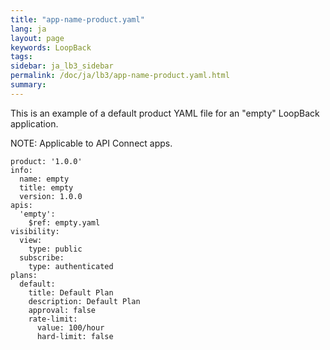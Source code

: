 ```yaml
---
title: "app-name-product.yaml"
lang: ja
layout: page
keywords: LoopBack
tags:
sidebar: ja_lb3_sidebar
permalink: /doc/ja/lb3/app-name-product.yaml.html
summary:
---
```


This is an example of a default product YAML file for an "empty" LoopBack application.

NOTE: Applicable to API Connect apps.

```
product: '1.0.0'
info:
  name: empty
  title: empty
  version: 1.0.0
apis:
  'empty':
    $ref: empty.yaml
visibility:
  view:
    type: public
  subscribe:
    type: authenticated
plans:
  default:
    title: Default Plan
    description: Default Plan
    approval: false
    rate-limit:
      value: 100/hour
      hard-limit: false
```
